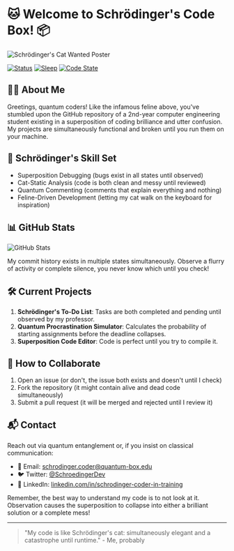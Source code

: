 # 🐱 Welcome to Schrödinger's Code Box! 📦

![Schrödinger's Cat Wanted Poster](https://github.com/schrodingerspet/schrodingerspet/assets/161422183/aa3705a1-b0b0-4883-9588-8aa0ac08d404)

[![Status](https://img.shields.io/badge/status-studying%20%26%20coding-brightgreen)](https://en.wikipedia.org/wiki/Computer_engineering)
[![Sleep](https://img.shields.io/badge/sleep-maybe%3F-red)](https://en.wikipedia.org/wiki/Schr%C3%B6dinger%27s_cat)
[![Code State](https://img.shields.io/badge/code-compiling%20%26%20crashing-yellow)](https://en.wikipedia.org/wiki/Schr%C3%B6dinger%27s_cat)

## 👨‍🎓 About Me

Greetings, quantum coders! Like the infamous feline above, you've stumbled upon the GitHub repository of a 2nd-year computer engineering student existing in a superposition of coding brilliance and utter confusion. My projects are simultaneously functional and broken until you run them on your machine.

## 🚀 Schrödinger's Skill Set

- Superposition Debugging (bugs exist in all states until observed)
- Cat-Static Analysis (code is both clean and messy until reviewed)
- Quantum Commenting (comments that explain everything and nothing)
- Feline-Driven Development (letting my cat walk on the keyboard for inspiration)

## 📊 GitHub Stats

![GitHub Stats](https://img.shields.io/badge/GitHub%20Stats-Classified%20until%20box%20is%20opened-blue)

My commit history exists in multiple states simultaneously. Observe a flurry of activity or complete silence, you never know which until you check!

## 🛠️ Current Projects

1. **Schrödinger's To-Do List**: Tasks are both completed and pending until observed by my professor.
2. **Quantum Procrastination Simulator**: Calculates the probability of starting assignments before the deadline collapses.
3. **Superposition Code Editor**: Code is perfect until you try to compile it.

## 🤝 How to Collaborate

1. Open an issue (or don't, the issue both exists and doesn't until I check)
2. Fork the repository (it might contain alive and dead code simultaneously)
3. Submit a pull request (it will be merged and rejected until I review it)

## 📬 Contact

Reach out via quantum entanglement or, if you insist on classical communication:

- 📧 Email: schrodinger.coder@quantum-box.edu
- 🐦 Twitter: [@SchroedingerDev](https://twitter.com)
- 💼 LinkedIn: [linkedin.com/in/schrodinger-coder-in-training](https://linkedin.com)

Remember, the best way to understand my code is to not look at it. Observation causes the superposition to collapse into either a brilliant solution or a complete mess!

---

> "My code is like Schrödinger's cat: simultaneously elegant and a catastrophe until runtime." - Me, probably
